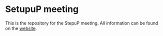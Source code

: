 # SetupuP meeting

This is the repository for the StepuP meeting. All information can be found on the [website](https://juliuswelzel.github.io/stepup_amsterdam_meeting/).

